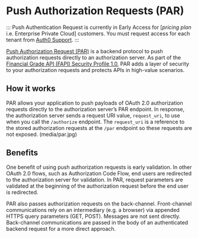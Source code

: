 # Push Authorization Requests (PAR)
:::
Push Authentication Request is currently in Early Access for [*pricing plan* i.e. Enterprise Private Cloud] customers. You must request access for each tenant from [Auth0 Support](https://support.auth0.com).
:::

[Push Authorization Request (PAR)](https://datatracker.ietf.org/doc/html/rfc9126) is a backend protocol to push authorization requests directly to an authorization server. As part of the [Financial Grade API (FAPI) Security Profile 1.0](https://datatracker.ietf.org/doc/html/rfc9126), PAR adds a layer of security to your authorization requests and protects APIs in high-value scenarios.

## How it works
PAR allows your application to push payloads of OAuth 2.0 authorization requests directly to the authorization server’s PAR endpoint. In response, the authorization server sends a request URI value, `request_uri`, to use when you call the `/authorize` endpoint. The `request_uri` is a reference to the stored authorization requests at the `/par` endpoint so these requests are not exposed.
(media/par.jpg)

## Benefits
One benefit of using push authorization requests is early validation. In other OAuth 2.0 flows, such as Authorization Code Flow, end users are redirected to the authorization server for validation. In PAR, request parameters are validated at the beginning of the authorization request before the end user is redirected.

PAR also passes authorization requests on the back-channel. Front-channel communications rely on an intermediary (e.g. a browser) via appended HTTPS query parameters (GET, POST). Messages are not sent directly. Back-channel communications are passed in the body of an authenticated backend request for a more direct approach.